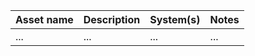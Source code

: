 Asset name            | Description                                   | System(s)         | Notes
--------------------- | --------------------------------------------- | ----------------- | -------------------------
... | ... | ... | ... | 